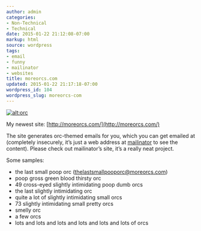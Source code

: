 ```yaml
---
author: admin
categories:
- Non-Technical
- Technical
date: 2015-01-22 21:12:08-07:00
markup: html
source: wordpress
tags:
- email
- funny
- mailinator
- websites
title: moreorcs.com
updated: 2015-01-22 21:17:18-07:00
wordpress_id: 104
wordpress_slug: moreorcs-com
---
```

[![alt:orc](https://blog.za3k.com/wp-content/uploads/2015/01/orc-300x300.jpg)](http://moreorcs.com)

My newest site: [http://moreorcs.com/](http://moreorcs.com/)

The site generates orc-themed emails for you, which you can get emailed at (completely insecurely, it’s just a web address at [mailinator](https://mailinator.com) to see the content). Please check out mailinator’s site, it’s a really neat project.

Some samples:

-   the last small poop orc ([thelastsmallpooporc@moreorcs.com](mailto:thelastsmallpooporc@moreorcs.com))
-   poop gross green blood thirsty orc
-   49 cross-eyed slightly intimidating poop dumb orcs
-   the last slightly intimidating orc
-   quite a lot of slightly intimidating small orcs
-   73 slightly intimidating small pretty orcs
-   smelly orc
-   a few orcs
-   lots and lots and lots and lots and lots and lots of orcs
